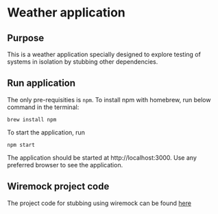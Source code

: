 # Weather application

## Purpose

This is a weather application specially designed to explore testing of systems in isolation by stubbing other dependencies. 


## Run application

The only pre-requisities is `npm`.  To install npm with homebrew, run below command in the terminal:

```shell
brew install npm
```

To start the application, run 

```shell
npm start
```

The application should be started at http://localhost:3000. Use any preferred browser to see the application.

## Wiremock project code

The project code for stubbing using wiremock can be found [here](https://github.com/ShivaniGaba1/wiremock-weather)

